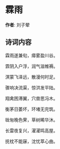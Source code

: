 # 霖雨

**作者**: 刘子翚

## 诗词内容

霖雨遂兼旬，瘴雾盈川谷。

霏阴入户浮，润气滋帷褥。

溟蒙飞泽远，散漫何时足。

骤响决流渠，惊洪发平陆。

翔禽困滞翼，穴兽思冯木。

衡茅日萎坏，环堵无完筑。

昽匆晚色霁，草树晞华沐。

长雷夜复兴，濯濯鸣高屋。

抚枕不能寐，沈忧萃心曲。


